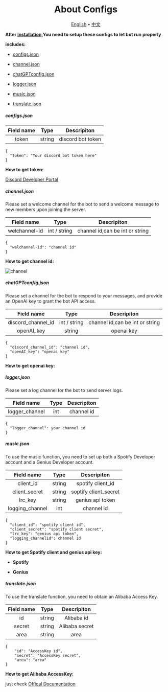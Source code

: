 <h1 align="center">
  About Configs
  <br>
</h1>

<div>
<p align="center">
  <a href="https://github.com/HYBBWuXiDiXi/E1ectricBot/blob/master/readme/configs.md">English</a>
  •
  <a href="https://github.com/HYBBWuXiDiXi/E1ectricBot/blob/master/readme/configs-zh.md">中文</a>
</p>
</div>

**After [Installation](https://github.com/HYBBWuXiDiXi/E1ectricBot/blob/master/README.md),You need to setup these
configs to let bot run properly**

**includes:**

- [configs.json](#configs.json)

- [channel.json](#channel.json)

- [chatGPTconfig.json](#chatGPTconfig.json)

- [logger.json](#logger.json)

- [music.json](#music.json)

- [translate.json](#translate.json)

##### configs.json

| Field name | Type   | Descripiton       |
|:----------:|:------:|:-----------------:|
| token      | string | discord bot token |

```
{
  "Token": "Your discord bot token here"    
}
```

**How to get token:**

[Discord Developer Portal](https://discord.com/developers)

##### channel.json

Please set a welcome channel for the bot to send a welcome message to new members upon joining the server.

| Field name    | Type         | Descripiton                     |
|:-------------:|:------------:|:-------------------------------:|
| welchannel-id | int / string | channel id,can be int or string |

```
{
  "welchannel-id": "channel id"
}
```

**How to get channel id:**

![channel](https://recordit.co/j95YI1vnbl)

##### chatGPTconfig.json

Please set a channel for the bot to respond to your messages, and provide an OpenAI key to grant the bot API access.

| Field name         | Type         | Descripiton                     |
|:------------------:|:------------:|:-------------------------------:|
| discord_channel_id | int / string | channel id,can be int or string |
| openAI_key         | string       | openai key                      |

```
{
  "discord_channel_id": "channel id",
  "openAI_key": "openai key"
}
```

**How to get openai key:**

##### logger.json

Please set a log channel for the bot to send server logs.

| Field name     | Type | Descripiton |
|:--------------:|:----:|:-----------:|
| logger_channel | int  | channel id  |

```
{
  "logger_channel": your channel id
}
```

##### music.json

To use the music function, you need to set up both a Spotify Developer account and a Genius Developer account.

| Field name      | Type   | Descripiton           |
|:---------------:|:------:|:---------------------:|
| client_id       | string | spotify client_id     |
| client_secret   | string | soptify client_secret |
| lrc_key         | string | genius api token      |
| logging_channel | int    | channel id            |

```
{
  "client_id": "spotify client id",
  "client_secret": "spotify client secret",
  "lrc_key": "genius api token",
  "logging_channelid": channel id
}
```

**How to get Spotify client and genius api key:**

- **Spotify**


- **Genius**

##### translate.json

To use the translate function, you need to obtain an Alibaba Access Key.

| Field name | Type   | Descripiton    |
|:----------:|:------:|:--------------:|
| id         | string | Alibaba id     |
| secret     | string | Alibaba secret |
| area       | string | area           |

```
{
    "id": "AccessKey id",
    "secret": "AccessKey secret",
    "area": "area"
}
```

**How to get Alibaba AccessKey:**

just
check [Offical Documentation](https://www.alibabacloud.com/help/en/basics-for-beginners/latest/obtain-an-accesskey-pair)

